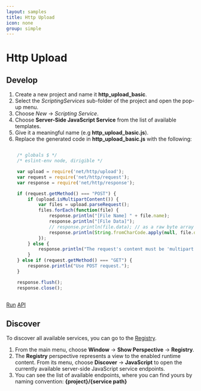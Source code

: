 ```yaml
---
layout: samples
title: Http Upload
icon: none
group: simple
---
```


Http Upload
===

Develop
--

1. Create a new project and name it **http_upload_basic**.
2. Select the *ScriptingServices* sub-folder of the project and open the pop-up menu.
3. Choose *New* -> *Scripting Service*.
4. Choose **Server-Side JavaScript Service** from the list of available templates.
5. Give it a meaningful name (e.g **http_upload_basic.js**).
6. Replace the generated code in **http_upload_basic.js** with the following:

```javascript

	/* globals $ */
	/* eslint-env node, dirigible */

	var upload = require('net/http/upload');
	var request = require('net/http/request');
	var response = require('net/http/response');

	if (request.getMethod() === "POST") {
		if (upload.isMultipartContent()) {
			var files = upload.parseRequest();
			files.forEach(function(file) {
				response.println("[File Name] " + file.name);
				response.println("[File Data]");
				// response.println(file.data); // as a raw byte array or as a string below
				response.println(String.fromCharCode.apply(null, file.data));
			});
		} else {
			response.println("The request's content must be 'multipart'");
		}
	} else if (request.getMethod() === "GET") {
		response.println("Use POST request.");
	}

	response.flush();
	response.close();
	
```

<div class="btn-toolbar pull-right">
	<a class="btn btn-warning" href="http://dirigible.eclipse.org/services/ui/anonymous.html?git=https://github.com/dirigiblelabs/sample_net_http_http_upload_basic.git">Run</a>
	<a class="btn btn-info" href="http://www.dirigible.io/api/http_upload.html">API</a>
</div>

Discover
--
To discover all available services, you can go to the [Registry](../help/registry.html).

1. From the main menu, choose **Window** -> **Show Perspective** -> **Registry**.
2. The **Registry** perspective represents a view to the enabled runtime content. From its menu, choose **Discover** -> **JavaScript** to open the currently available server-side JavaScript service endpoints.
3. You can see the list of available endpoints, where you can find yours by naming convention: **{project}/{service path}**
